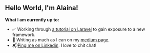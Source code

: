 ## Hello World, I'm Alaina! 

**What I am currently up to:**
- ✅ Working through [a tutorial on Laravel](https://github.com/Alaina-Noel/laragigs) to gain exposure to a new framework.
- 🤔 Writing as much as I can on my [medium page](https://medium.com/@alaina.noel.8).
- 📬[Ping me on Linkedin](https://www.linkedin.com/in/alaina-noel/). I love to chit chat!

